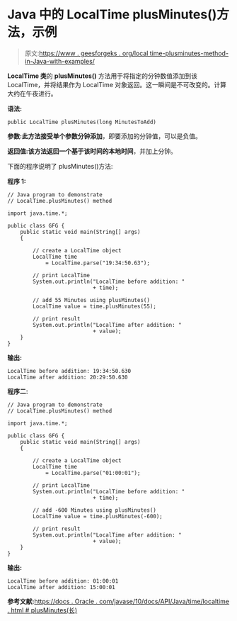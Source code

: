 # Java 中的 LocalTime plusMinutes()方法，示例

> 原文:[https://www . geesforgeks . org/local time-plusminutes-method-in-Java-with-examples/](https://www.geeksforgeeks.org/localtime-plusminutes-method-in-java-with-examples/)

**LocalTime 类**的 **plusMinutes()** 方法用于将指定的分钟数值添加到该 LocalTime，并将结果作为 LocalTime 对象返回。这一瞬间是不可改变的。计算大约在午夜进行。

**语法:**

```
public LocalTime plusMinutes(long MinutesToAdd)

```

**参数:**此方法接受单个参数**分钟添加**，即要添加的分钟值，可以是负值。

**返回值:**该方法返回一个基于该时间的**本地时间**，并加上分钟。

下面的程序说明了 plusMinutes()方法:

**程序 1:**

```
// Java program to demonstrate
// LocalTime.plusMinutes() method

import java.time.*;

public class GFG {
    public static void main(String[] args)
    {

        // create a LocalTime object
        LocalTime time
            = LocalTime.parse("19:34:50.63");

        // print LocalTime
        System.out.println("LocalTime before addition: "
                           + time);

        // add 55 Minutes using plusMinutes()
        LocalTime value = time.plusMinutes(55);

        // print result
        System.out.println("LocalTime after addition: "
                           + value);
    }
}
```

**输出:**

```
LocalTime before addition: 19:34:50.630
LocalTime after addition: 20:29:50.630

```

**程序二:**

```
// Java program to demonstrate
// LocalTime.plusMinutes() method

import java.time.*;

public class GFG {
    public static void main(String[] args)
    {

        // create a LocalTime object
        LocalTime time
            = LocalTime.parse("01:00:01");

        // print LocalTime
        System.out.println("LocalTime before addition: "
                           + time);

        // add -600 Minutes using plusMinutes()
        LocalTime value = time.plusMinutes(-600);

        // print result
        System.out.println("LocalTime after addition: "
                           + value);
    }
}
```

**输出:**

```
LocalTime before addition: 01:00:01
LocalTime after addition: 15:00:01

```

**参考文献:**[https://docs . Oracle . com/javase/10/docs/API/Java/time/localtime . html # plusMinutes(长)](https://docs.oracle.com/javase/10/docs/api/java/time/LocalTime.html#plusMinutes(long))